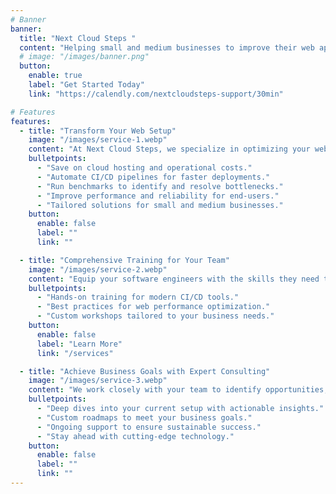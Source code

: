 ```yaml
---
# Banner
banner:
  title: "Next Cloud Steps "
  content: "Helping small and medium businesses to improve their web applications, reduce costs, and boost performance. Optimize your cloud journey."
  # image: "/images/banner.png"
  button:
    enable: true
    label: "Get Started Today"
    link: "https://calendly.com/nextcloudsteps-support/30min"

# Features
features:
  - title: "Transform Your Web Setup"
    image: "/images/service-1.webp"
    content: "At Next Cloud Steps, we specialize in optimizing your website or web application setup. From cost savings to streamlined workflows, we ensure your business operates at peak efficiency."
    bulletpoints:
      - "Save on cloud hosting and operational costs."
      - "Automate CI/CD pipelines for faster deployments."
      - "Run benchmarks to identify and resolve bottlenecks."
      - "Improve performance and reliability for end-users."
      - "Tailored solutions for small and medium businesses."
    button:
      enable: false
      label: ""
      link: ""

  - title: "Comprehensive Training for Your Team"
    image: "/images/service-2.webp"
    content: "Equip your software engineers with the skills they need to maintain and grow your digital infrastructure."
    bulletpoints:
      - "Hands-on training for modern CI/CD tools."
      - "Best practices for web performance optimization."
      - "Custom workshops tailored to your business needs."
    button:
      enable: false
      label: "Learn More"
      link: "/services"

  - title: "Achieve Business Goals with Expert Consulting"
    image: "/images/service-3.webp"
    content: "We work closely with your team to identify opportunities, implement solutions, and achieve measurable results."
    bulletpoints:
      - "Deep dives into your current setup with actionable insights."
      - "Custom roadmaps to meet your business goals."
      - "Ongoing support to ensure sustainable success."
      - "Stay ahead with cutting-edge technology."
    button:
      enable: false
      label: ""
      link: ""
---
```

